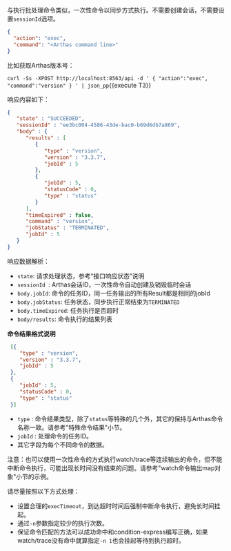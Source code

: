 
与执行批处理命令类似，一次性命令以同步方式执行。不需要创建会话，不需要设置`sessionId`选项。

```json
{
  "action": "exec",
  "command": "<Arthas command line>"
}
```

比如获取Arthas版本号：

`curl -Ss -XPOST http://localhost:8563/api -d '
{
  "action":"exec",
  "command":"version"
}
' | json_pp`{{execute T3}}

响应内容如下：

```json
{
   "state" : "SUCCEEDED",
   "sessionId" : "ee3bc004-4586-43de-bac0-b69d6db7a869",
   "body" : {
      "results" : [
         {
            "type" : "version",
            "version" : "3.3.7",
            "jobId" : 5
         },
         {
            "jobId" : 5,
            "statusCode" : 0,
            "type" : "status"
         }
      ],
      "timeExpired" : false,
      "command" : "version",
      "jobStatus" : "TERMINATED",
      "jobId" : 5
   }
}
```

响应数据解析：

* `state`: 请求处理状态，参考“接口响应状态”说明
*  `sessionId `: Arthas会话ID，一次性命令自动创建及销毁临时会话
*  `body.jobId`:  命令的任务ID，同一任务输出的所有Result都是相同的jobId
*  `body.jobStatus`: 任务状态，同步执行正常结束为`TERMINATED `
*  `body.timeExpired`: 任务执行是否超时
* `body/results`: 命令执行的结果列表

**命令结果格式说明**

```json
 [{
    "type" : "version",
    "version" : "3.3.7",
    "jobId" : 5
 },
 {
    "jobId" : 5,
    "statusCode" : 0,
    "type" : "status"
 }]
```

* `type` : 命令结果类型，除了`status`等特殊的几个外，其它的保持与Arthas命令名称一致。请参考"特殊命令结果"小节。
*  `jobId` : 处理命令的任务ID。
*  其它字段为每个不同命令的数据。

注意：也可以使用一次性命令的方式执行watch/trace等连续输出的命令，但不能中断命令执行，可能出现长时间没有结束的问题。请参考"watch命令输出map对象"小节的示例。

请尽量按照以下方式处理：

* 设置合理的`execTimeout`，到达超时时间后强制中断命令执行，避免长时间挂起。
* 通过`-n`参数指定较少的执行次数。
* 保证命令匹配的方法可以成功命中和condition-express编写正确，如果watch/trace没有命中就算指定`-n
  1`也会挂起等待到执行超时。
